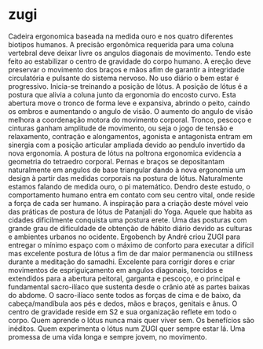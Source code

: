 # zugi
Cadeira ergonomica baseada na medida ouro e nos quatro diferentes biotipos humanos.
A precisão ergonômica requerida para uma coluna vertebral deve deixar livre os angulos diagonais de movimento. Tendo este feito ao estabilizar o centro de gravidade do corpo humano. 
A ereção deve preservar o movimento dos braços e mãos afim de garantir a integridade circulatória e pulsante do sistema nervoso. 
No uso diário o bem estar é progressivo.
Inicia-se treinando a posição de lótus.
A posição de lótus é a postura que alivia a coluna junto da ergonomia do encosto curvo.
Esta abertura move o tronco de forma leve e expansiva, abrindo o peito, caindo os ombros e aumentando o angulo de visão.
O aumento do angulo de visão melhora a coordenação motora do movimento corporal. Tronco, pescoço e cinturas ganham amplitude de movimento, ou seja o jogo de tensão e relaxamento, contração e alongamentos, agonista e antagonista entram em sinergia com a posição articular ampliada devido ao pendulo invertido da nova ergonomia.
A postura de lótus na poltrona ergonomica evidencia a geometria do tetraedro corporal. Pernas e braços se depositantam naturalmente em angulos de base triangular dando à nova ergonomia um design à partir das medidas corporais na postura de lótus. Naturalmente estamos falando de medida ouro, o pi matemático.
Dendro deste estudo, o comportamento humano entra em contato com seu centro vital, onde reside a força de cada ser humano.
A inspiração para a criação deste móvel veio das práticas de postura de lótus de Patanjali do Yoga.
Aquele que habita as cidades dificilmente conquista uma postura erete. Uma das posturas com grande grau de dificuldade de obtenção de hábito diário devido as culturas e ambientes urbanos no ocidente. 
Ergobench by André criou ZUGI para entregar o mínimo espaço com o máximo de conforto para executar a difícil mas excelente postura de lótus a fim de dar maior permanencia ou stillness durante a meditação do samadhi.
Excelente para corrigir dores e criar movimentos de espriguiçamento em angulos diagonais, torcidos e extendidos para a abertura peitoral, garganta e pescoço, e o principal e fundamental sacro-ilíaco que sustenta desde o crânio até as partes baixas do abdome. 
O sacro-ilíaco sente todos as forças de cima e de baixo, da cabeça/mandíbula aos pés e dedos, mãos e braços, genitais e ânus.
O centro de gravidade reside em S2 e sua organização reflete em todo o corpo.
Quem aprende o lótus nunca mais quer viver sem. Os benefícios são inéditos.
Quem experimenta o lótus num ZUGI quer sempre estar lá.
Uma promessa de uma vida longa e sempre jovem, no movimento.
